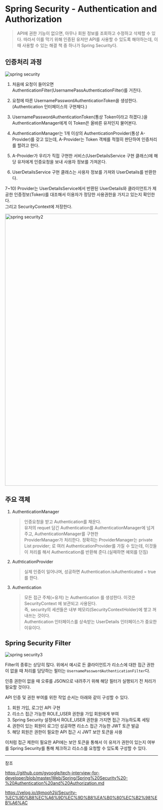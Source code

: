 # Spring Security - Authentication and Authorization

> API에 권한 기능이 없으면, 아무나 회원 정보를 조회하고 수정하고 삭제할 수 있다. 따라서 이를 막기 위해 인증된 유저만 API를 사용할 수 있도록 해야하는데, 이때 사용할 수 있는 해결 책 중 하나가 Spring Security다.

## 인증처리 과정

![spring security](https://user-images.githubusercontent.com/38287375/190910986-f10d1e35-8fb3-4624-a7ea-45b9a3c617b4.png)

1) 처음에 요청이 들어오면 AuthenticationFilter(UsernamePassAuthenticationFilter)를 거친다.  
  
2) 요청에 따른 UsernamePasswordAuthenticationToken을 생성한다. (Authentication 인터페이스의 구현체다.)  
  
3) UsernamePasswordAuthenticationToken(통상 Token이라고 하겠다.)을 AuthenticationManager에게 이 Token은 올바른 유저인지 물어본다.  
  
4) AuthenticationManager는 1개 이상의 AuthenticationProvider(통상 A-Provider)를 갖고 있는데, A-Provider는 Token 객체를 적절히 판단하여 인증처리를 할려고 한다.  
  
5) A-Provider가 우리가 직접 구현한 서비스(UserDetailsService 구현 클래스)에 해당 유저에게 인증요청을 보내 사용자 정보를 가져온다.  
  
6) UserDetailsService 구현 클래스는 사용자 정보를 가져와 UserDetails를 반환한다.  
  
7~10) Provider는 UserDetailsService에서 반환된 UserDetails와 클라이언트가 제공한 인증정보(Token)를 대조해서 이용자가 정당한 사용권한을 가지고 있는지 확인한다.  
그리고 SecurityContext에 저장한다.

<img width="898" alt="spring security2" src="https://user-images.githubusercontent.com/38287375/190911068-9b2ffdeb-ec5e-409f-847f-9566fbbc3c88.png">

## 주요 객체

1. AuthenticationManager
    
    > 인증요청을 받고 Authentication를 채운다.  
    > 유저의 requet 담긴 Authentication를 AuthenticationManager에 넘겨주고, AuthenticationManager를 구현한  
    > ProviderManager가 처리한다. 정확히는 ProviderManager는 private List provider; 로 여러 AuthenticationProvider를 가질 수 있는데, 이것들이 처리를 해서 Authentication를 반환해 준다.(실패하면 예외를 던짐)

2. AuthticationProvider
    
    > 실제 인증이 일어나며, 성공하면 Authentication.isAuthenticated = true를 한다.
    

3. Authentication
    
    > 모든 접근 주체(=유저) 는 Authentication 를 생성한다. 이것은 SecurityContext 에 보관되고 사용된다.  
    > 즉, security의 세션들은 내부 메모리(SecurityContextHolder)에 쌓고 꺼내쓰는 것이다.  
    > Authentication 인터페이스를 상속받는 UserDetails 인터페이스가 중요한 이유이다.

## Spring Security Filter

![spring security3](https://user-images.githubusercontent.com/38287375/190911191-6bb0aaeb-d91e-4cbf-8e05-d6f3f30bf635.png)

Filter의 종류는 상당히 많다. 위에서 예시로 든 클라이언트가 리소스에 대한 접근 권한이 없을 때 처리를 담당하는 필터는  `UsernamePasswordAuthenticationFilter`다.

인증 권한이 없을 때 오류를 JSON으로 내려주기 위해 해당 필터가 실행되기 전 처리가 필요할 것이다.

  

API 인증 및 권한 부여를 위한 작업 순서는 아래와 같이 구성할 수 있다.

1.  회원 가입, 로그인 API 구현
2.  리소스 접근 가능한 ROLE_USER 권한을 가입 회원에게 부여
3.  Spring Security 설정에서 ROLE_USER 권한을 가지면 접근 가능하도록 세팅
4.  권한이 있는 회원이 로그인 성공하면 리소스 접근 가능한 JWT 토큰 발급
5.  해당 회원은 권한이 필요한 API 접근 시 JWT 보안 토큰을 사용

  

이처럼 접근 제한이 필요한 API에는 보안 토큰을 통해서 이 유저가 권한이 있는지 여부를 Spring Security를 통해 체크하고 리소스를 요청할 수 있도록 구성할 수 있다.

---

참조

https://github.com/gyoogle/tech-interview-for-developer/blob/master/Web/Spring/Spring%20Security%20-%20Authentication%20and%20Authorization.md

https://velog.io/@mooh2jj/Security-%EC%9D%B8%EC%A6%9D%EC%9D%B8%EA%B0%80%EC%B2%98%EB%A6%AC

